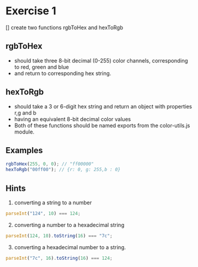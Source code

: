# Exercise 1

[] create two functions rgbToHex and hexToRgb

## rgbToHex

- should take three 8-bit decimal (0-255) color channels, corresponding to red, green and blue
- and return to corresponding hex string.

## hexToRgb

- should take a 3 or 6-digit hex string and return an object with properties r,g and b
- having an equivalent 8-bit decimal color values
- Both of these functions should be named exports from the color-utils.js module.

## Examples

```js
rgbToHex(255, 0, 0); // "ff00000"
hexToRgb("00ff00"); // {r: 0, g: 255,b : 0}
```

## Hints

1. converting a string to a number

```js
parseInt("124", 10) === 124;
```

2. converting a number to a hexadecimal string

```js
parseInt(124, 10).toString(16) === "7c";
```

3. converting a hexadecimal number to a string.

```js
parseInt("7c", 16).toString(16) === 124;
```
